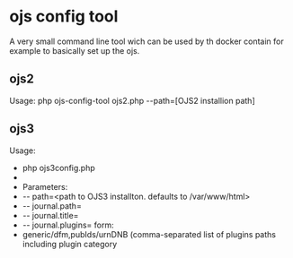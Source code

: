 # ojs config tool
A very small command line tool wich can be used by th docker contain for example to basically set up the ojs.

## ojs2
Usage:
php ojs-config-tool ojs2.php --path=[OJS2 installion path]

## ojs3
Usage:
 * php ojs3config.php
 *
 * Parameters:
 * -- path=<path to OJS3 installton. defaults to  /var/www/html>
 * -- journal.path=<new journal path>
 * -- journal.title=<new journal title>
 * -- journal.plugins=<list of activate plugins> form:
 *  generic/dfm,pubIds/urnDNB (comma-separated list of plugins paths including plugin category
